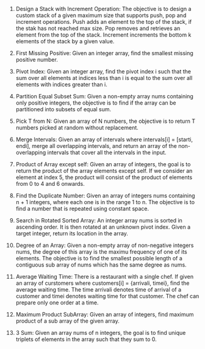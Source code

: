 1. Design a Stack with Increment Operation: The objective is to design a custom stack of a given maximum size that supports push, pop and increment operations. Push adds an element to the top of the stack, if the stak has not reached max size. Pop removes and retrieves an element from the top of the stack. Increment increments the bottom k elements of the stack by a given value. 

2. First Missing Positive: Given an integer array, find the smallest missing positive number.

3. Pivot Index: Given an integer array, find the pivot index i such that the sum over all elements at indices less than i is equal to the sum over all elements with indices greater than i.

4. Partition Equal Subset Sum: Given a non-empty array nums containing only positive integers, the objective is to find if the array can be partitioned into subsets of equal sum. 

5. Pick T from N: Given an array of N numbers, the objective is to return T numbers picked at random without replacement. 

6. Merge Intervals: Given an array of intervals where intervals[i] = [starti, endi], merge all overlapping intervals, and return an array of the non-overlapping intervals that cover all the intervals in the input. 

7. Product of Array except self: Given an array of integers, the goal is to return the product of the array elements except self. If we consider an element at index 5, the product will consist of the product of elements from 0 to 4 and 6 onwards.

8. Find the Duplicate Number: Given an array of integers nums containing n + 1 integers, where each one is in the range 1 to n. The objective is to find a number that is repeated using constant space. 

9. Search in Rotated Sorted Array: An integer array nums is sorted in ascending order. It is then rotated at an unknown pivot index. Given a target integer, return its location in the array. 

10. Degree of an Array: Given a non-empty array of non-negative integers nums, the degree of this array is the maximu frequency of one of its elements. The objective is to find the smallest possible length of a contiguous sub array of nums which has the same degree as nums. 

11. Average Waiting Time: There is a restaurant with a single chef. If given an array of curstomers where customers[i] = {arrivali, timei}, find the average waiting time. The time arrivali denotes time of arrival of a customer and timei denotes waiting time for that customer. The chef can prepare only one order at a time. 

12. Maximum Product SubArray: Given an array of integers, find maximum product of a sub array of the given array.

13. 3 Sum: Given an array nums of n integers, the goal is to find unique triplets of elements in the array such that they sum to 0.